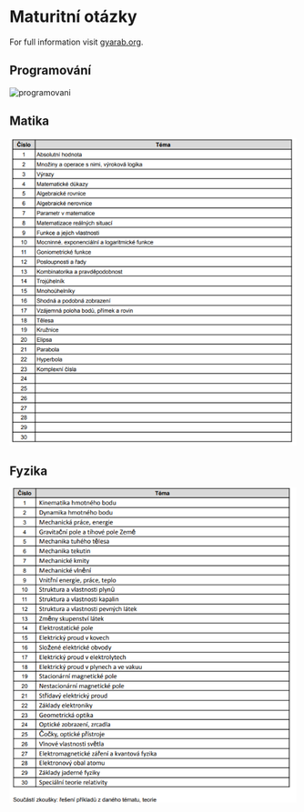 # Maturitní otázky

For full information visit [gyarab.org](https://www.gyarab.cz).

## Programování

![programovani](img/programovani.PNG)

## Matika

![matika](img/matika.PNG)

## Fyzika

![fyzika](img/fyzika.PNG)
